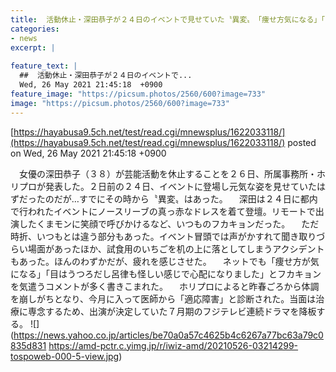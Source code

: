 ```yaml
---
title:  活動休止・深田恭子が２４日のイベントで見せていた〝異変〟　「痩せ方気になる」「目がうつろ」と心配の声  
categories:
- news
excerpt: |
  
feature_text: |
  ##  活動休止・深田恭子が２４日のイベントで...
  Wed, 26 May 2021 21:45:18  +0900
feature_image: "https://picsum.photos/2560/600?image=733"
image: "https://picsum.photos/2560/600?image=733"
---
```


[https://hayabusa9.5ch.net/test/read.cgi/mnewsplus/1622033118/](https://hayabusa9.5ch.net/test/read.cgi/mnewsplus/1622033118/)
posted on Wed, 26 May 2021 21:45:18  +0900

<!--more-->

　女優の深田恭子（３８）が芸能活動を休止することを２６日、所属事務所・ホリプロが発表した。２日前の２４日、イベントに登場し元気な姿を見せていたはずだったのだが…すでにその時から〝異変〟はあった。 　深田は２４日に都内で行われたイベントにノースリーブの真っ赤なドレスを着て登壇。リモートで出演したくまモンに笑顔で呼びかけるなど、いつものフカキョンだった。 　ただ時折、いつもとは違う部分もあった。イベント冒頭では声がかすれて聞き取りづらい場面があったほか、試食用のいちごを机の上に落としてしまうアクシデントもあった。ほんのわずかだが、疲れを感じさせた。 　ネットでも「痩せ方が気になる」「目はうつろだし呂律も怪しい感じで心配になりました」とフカキョンを気遣うコメントが多く書きこまれた。 　ホリプロによると昨春ごろから体調を崩しがちとなり、今月に入って医師から「適応障害」と診断された。当面は治療に専念するため、出演が決定していた７月期のフジテレビ連続ドラマを降板する。 ![](https://news.yahoo.co.jp/articles/be70a0a57c4625b4c6267a77bc63a79c0835d831 https://amd-pctr.c.yimg.jp/r/iwiz-amd/20210526-03214299-tospoweb-000-5-view.jpg)
